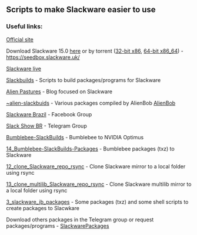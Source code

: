 
## Scripts to make Slackware easier to use

### Useful links:

[Official site](http://www.slackware.com/)

Download Slackware 15.0 [here](http://www.slackware.com/getslack/) or by torrent
([32-bit x86](https://seedbox.slackware.uk/torrents/slackware64-15.0-install-dvd.torrent),
[64-bit x86_64](https://seedbox.slackware.uk/torrents/slackware64-15.0-install-dvd.torrent)) - https://seedbox.slackware.uk/

[Slackware live](https://download.liveslak.org/)

[Slackbuilds](https://slackbuilds.org/) - Scripts to build packages/programs for Slackware

[Alien Pastures](https://alien.slackbook.org/blog/) - Blog focused on Slackware

[~alien-slackbuids](http://www.slackware.com/~alien/slackbuilds/) - Various packages compiled by AlienBob [AlienBob](http://www.slackware.com/~alien/)

[Slackware Brazil](https://www.facebook.com/groups/slackwarebr/) - Facebook Group

[Slack Show BR](https://telegram.me/slackshowbr) - Telegram Group

[Bumblebee-SlackBuilds](https://github.com/WhiteWolf1776/Bumblebee-SlackBuilds) - Bumblebee to NVIDIA Optimus

[14_Bumblebee-SlackBuilds-Packages](https://github.com/ryuuzaki42/14_Bumblebee-SlackBuilds-Packages) - Bumblebee packages (txz) to Slackware

[12_clone_Slackware_repo_rsync](https://github.com/ryuuzaki42/12_clone_Slackware_repo_rsync) - Clone Slackware mirror to a local folder using rsync

[13_clone_multilib_Slackware_repo_rsync](https://github.com/ryuuzaki42/13_clone_multilib_Slackware_repo_rsync) - Clone Slackware multilib mirror to a local folder using rsync

[3_slackware_jb_packages](https://github.com/ryuuzaki42/3_slackware_jb_packages) - Some packages (txz) and some shell scripts to create packages to Slacwkare

Download others packages in the Telegram group or request packages/programs - [SlackwarePackages](https://t.me/SlackwarePackages)
